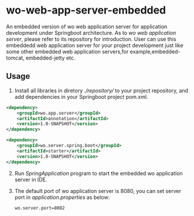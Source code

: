 # wo-web-app-server-embedded
An embedded version of wo web application server for application development under Springboot architecture. As to *wo web application server*, please refer to its repository for introduction. User can use this embeddedd web application server for your project development just like some other embedded web application servers,for example,embedded-tomcat, embedded-jetty etc.

## Usage

1. Install all libraries in diretory *./repository/* to your project repository, and add dependencies in your Springboot project pom.xml.

```xml
<dependency>
    <groupId>wo.app.server</groupId>
    <artifactId>annotation</artifactId>
    <version>1.0-SNAPSHOT</version>
</dependency>

<dependency>
    <groupId>wo.server.spring.boot</groupId>
    <artifactId>starter</artifactId>
    <version>1.0-SNAPSHOT</version>
</dependency>
```

2. Run *SpringApplication* program to start the embedded wo application server in IDE.  

3. The default port of wo application server is 8080, you can set server port in *application.properties* as below:

   ```properties
   wo.server.port=8082
   ```

   